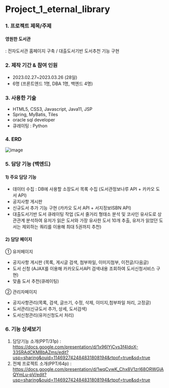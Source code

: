 # Project_1_eternal_library
### 1. 프로젝트 제목/주제
#### 영원한 도서관
: 전자도서관 홈페이지 구축 / 대출도서기반 도서추천 기능 구현

### 2. 제작 기간 & 참여 인원
- 2023.02.27~2023.03.26 (28일)
- 6명 (프론트엔드 1명, DBA 1명, 백엔드 4명)

### 3. 사용한 기술
- HTML5, CSS3, Javascript, Java11, JSP
- Spring, MyBatis, Tiles 
- oracle sql developer
- 큐레이팅 : Python

### 4. ERD             
![image](https://github.com/apebstr/Project_1_eternal_library/assets/117328602/3f3c9574-b762-40d8-a17a-ef552fd2a595)
     
### 5. 담당 기능 (백엔드)
#### 1) 주요 담당 기능
- 데이터 수집 : DB에 사용할 소장도서 목록 수집 (도서관정보나루 API + 카카오 도서 API)
- 공지사항 게시판
- 신규도서 추가 기능 구현 (카카오 도서 API + 서지정보ISBN API)
- 대출도서기반 도서 큐레이팅 작업 (도서 줄거리 형태소 분석 및 코사인 유사도로 상관관계 분석하여 유저가 읽은 도서와 가장 유사한 도서 10개 추출, 유저가 읽었던 도서는 제외하는 쿼리를 이용해 최대 5권까지 추천) 
#### 2) 담당 페이지
① 유저페이지
- 공지사항 게시판 (목록, 게시글 검색, 첨부파일, 이미지첨부, 이전글/다음글)
- 도서 신청 (AJAX를 이용해 카카오도서API 검색내용 조회하여 도서신청서비스 구현)
- 맞춤 도서 추천(큐레이팅)

② 관리자페이지
- 공지사항관리(목록, 검색, 글쓰기, 수정, 삭제, 이미지,첨부파일 처리, 고정글)
- 도서관리(신규도서 추가, 상세, 도서검색)
- 도서신청관리(유저신청도서 처리)

### 6. 기능 상세보기
1) 담당기능 소개(PPT/31p) : https://docs.google.com/presentation/d/1x96lYjCvs3f4IdoX-33SRAdCKM8bAZms/edit?usp=sharing&ouid=114692742484831808194&rtpof=true&sd=true
2) 전체 프로젝트 소개(PPT/64p) : https://docs.google.com/presentation/d/1wqCvwK_Chx8V1zrl68ORWGjAQYmLu-pV/edit?usp=sharing&ouid=114692742484831808194&rtpof=true&sd=true
